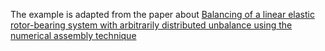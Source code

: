 The example is adapted from the paper about [Balancing of a linear elastic rotor-bearing system with arbitrarily distributed unbalance using the numerical assembly technique](https://doi.org/10.24425/bpasts.2021.138237)
